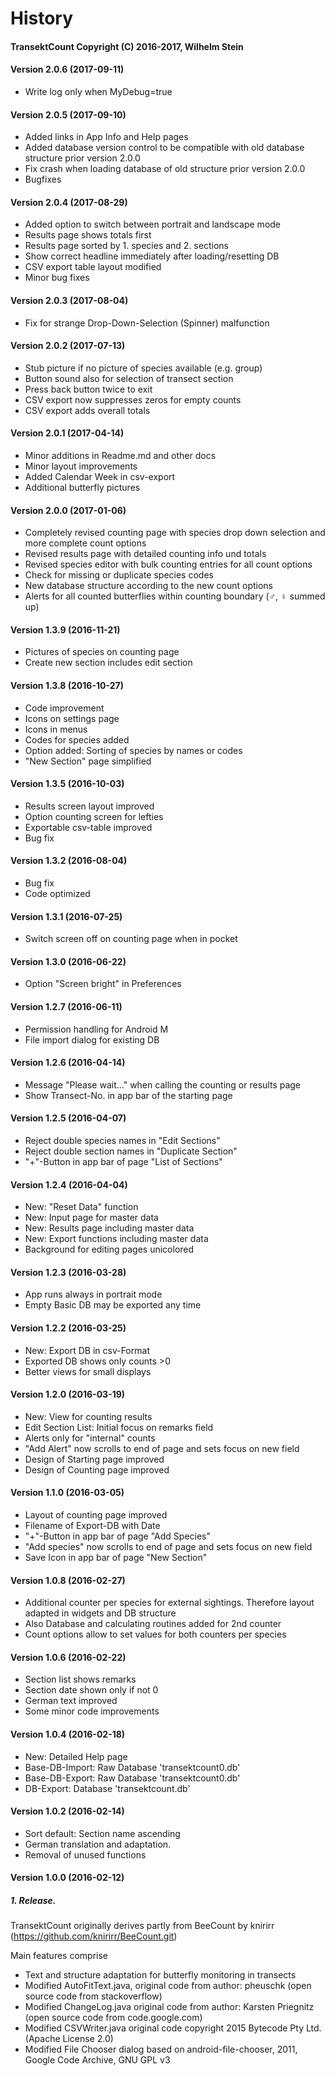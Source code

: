 # History

#### TransektCount Copyright (C) 2016-2017, Wilhelm Stein

#### Version 2.0.6 (2017-09-11)
- Write log only when MyDebug=true

#### Version 2.0.5 (2017-09-10)
- Added links in App Info and Help pages
- Added database version control to be compatible with old database structure prior version 2.0.0
- Fix crash when loading database of old structure prior version 2.0.0
- Bugfixes

#### Version 2.0.4 (2017-08-29)
- Added option to switch between portrait and landscape mode
- Results page shows totals first
- Results page sorted by 1. species and 2. sections
- Show correct headline immediately after loading/resetting DB
- CSV export table layout modified
- Minor bug fixes

#### Version 2.0.3 (2017-08-04)
- Fix for strange Drop-Down-Selection (Spinner) malfunction

#### Version 2.0.2 (2017-07-13)
- Stub picture if no picture of species available (e.g. group)
- Button sound also for selection of transect section
- Press back button twice to exit
- CSV export now suppresses zeros for empty counts
- CSV export adds overall totals

#### Version 2.0.1 (2017-04-14)
- Minor additions in Readme.md and other docs
- Minor layout improvements
- Added Calendar Week in csv-export
- Additional butterfly pictures

#### Version 2.0.0 (2017-01-06)
- Completely revised counting page with species drop down selection and more complete count options
- Revised results page with detailed counting info und totals
- Revised species editor with bulk counting entries for all count options
- Check for missing or duplicate species codes
- New database structure according to the new count options
- Alerts for all counted butterflies within counting boundary (♂, ♀ summed up)

#### Version 1.3.9 (2016-11-21)
- Pictures of species on counting page
- Create new section includes edit section

#### Version 1.3.8 (2016-10-27)
- Code improvement
- Icons on settings page
- Icons in menus
- Codes for species added
- Option added: Sorting of species by names or codes
- "New Section" page simplified

#### Version 1.3.5 (2016-10-03)
- Results screen layout improved
- Option counting screen for lefties
- Exportable csv-table improved
- Bug fix

#### Version 1.3.2 (2016-08-04)
- Bug fix
- Code optimized

#### Version 1.3.1 (2016-07-25)
- Switch screen off on counting page when in pocket

#### Version 1.3.0 (2016-06-22)
- Option "Screen bright" in Preferences

#### Version 1.2.7 (2016-06-11)
- Permission handling for Android M
- File import dialog for existing DB

#### Version 1.2.6 (2016-04-14)
- Message "Please wait..." when calling the counting or results page
- Show Transect-No. in app bar of the starting page

#### Version 1.2.5 (2016-04-07)
- Reject double species names in "Edit Sections"
- Reject double section names in "Duplicate Section"
- "+"-Button in app bar of page "List of Sections"

#### Version 1.2.4 (2016-04-04)
- New: "Reset Data" function
- New: Input page for master data
- New: Results page including master data
- New: Export functions including master data
- Background for editing pages unicolored

#### Version 1.2.3 (2016-03-28)
- App runs always in portrait mode
- Empty Basic DB may be exported any time

#### Version 1.2.2 (2016-03-25)
- New: Export DB in csv-Format
- Exported DB shows only counts >0
- Better views for small displays

#### Version 1.2.0 (2016-03-19)
- New: View for counting results
- Edit Section List: Initial focus on remarks field
- Alerts only for "internal" counts
- "Add Alert" now scrolls to end of page and sets focus on new field
- Design of Starting page improved
- Design of Counting page improved

#### Version 1.1.0 (2016-03-05)
- Layout of counting page improved
- Filename of Export-DB with Date
- "+"-Button in app bar of page "Add Species"
- "Add species" now scrolls to end of page and sets focus on new field
- Save Icon in app bar of page "New Section"

#### Version 1.0.8 (2016-02-27)
- Additional counter per species for external sightings. Therefore layout adapted in widgets and DB structure
- Also Database and calculating routines added for 2nd counter
- Count options allow to set values for both counters per species

#### Version 1.0.6 (2016-02-22)
- Section list shows remarks
- Section date shown only if not 0
- German text improved
- Some minor code improvements

#### Version 1.0.4 (2016-02-18)
- New: Detailed Help page
- Base-DB-Import: Raw Database 'transektcount0.db'
- Base-DB-Export: Raw Database 'transektcount0.db'
- DB-Export: Database 'transektcount.db'

#### Version 1.0.2 (2016-02-14)
- Sort default: Section name ascending
- German translation and adaptation.
- Removal of unused functions

#### Version 1.0.0 (2016-02-12)
##### 1. Release.
TransektCount originally derives partly from BeeCount by knirirr
(https://github.com/knirirr/BeeCount.git)

Main features comprise
- Text and structure adaptation for butterfly monitoring in transects
- Modified AutoFitText.java, original code from author: pheuschk (open source code from stackoverflow)
- Modified ChangeLog.java original code from author: Karsten Priegnitz (open source code from code.google.com)
- Modified CSVWriter.java original code copyright 2015 Bytecode Pty Ltd. (Apache License 2.0)
- Modified File Chooser dialog based on android-file-chooser, 2011, Google Code Archive, GNU GPL v3

